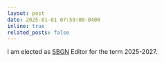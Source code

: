 ```yaml
---
layout: post
date: 2025-01-01 07:59:00-0400
inline: true
related_posts: false
---
```


I am elected as [SBGN](https://sbgn.github.io/) Editor for the term 2025-2027.